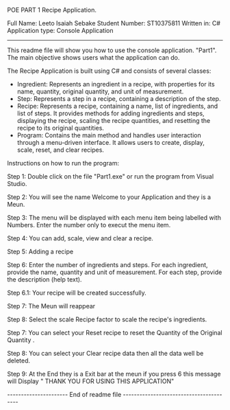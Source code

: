 POE PART 1 Recipe Application.

Full Name: Leeto Isaiah Sebake
Student Number: ST10375811
Written in: C#
Application type: Console Application
 
-----------------------------------------------------------

This readme file will show you how to use the console application.
"Part1". The main objective shows users what the application can do. 
 
The Recipe Application is built using C# and consists of several classes:  
 
- Ingredient: Represents an ingredient in a recipe, with properties for its name, quantity, original quantity, and unit of measurement.  
- Step: Represents a step in a recipe, containing a description of the step.
- Recipe: Represents a recipe, containing a name, list of ingredients, and list of steps. It provides methods for adding ingredients and steps, displaying the recipe, scaling the recipe quantities, and resetting    the recipe to its original quantities.
- Program: Contains the main method and handles user interaction through a menu-driven interface. It allows users to create, display, scale, reset, and clear recipes.


Instructions on how to run the program:

Step 1:		Double click on the file "Part1.exe" or run the program
		      from Visual Studio.

Step 2:		You will see the name Welcome to your Application and they is a Meun.
	

Step 3:		The menu will be displayed with each menu item being labelled
		      with Numbers. Enter the number only to execut the menu item.

Step 4: 	You can add, scale, view and clear a recipe.

Step 5:		Adding a recipe

Step 6:		Enter the number of ingredients and steps. For each
		      ingredient, provide the name, quantity and unit of measurement.
		      For each step, provide the description (help text).

Step 6.1:	Your recipe will be created successfully.

Step 7:		The Meun will reappear

Step 8:		Select the scale Recipe factor to scale the recipe's ingredients.
	

Step 7:		You can select your Reset recipe to reset the  Quantity of  the Original Quantity .

Step 8:		You can select your Clear recipe data then all the data well be deleted.

Step 9:		At the End they is a Exit bar at the meun if you press 6 this message will Display "
		THANK YOU FOR USING THIS APPLICATION"


---------------------- End of readme file ----------------------------------------
